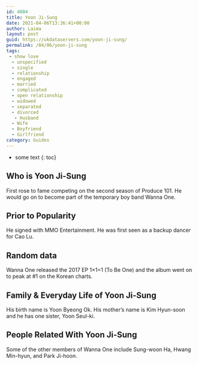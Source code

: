 ```yaml
---
id: 4004
title: Yoon Ji-Sung
date: 2021-04-06T13:36:41+00:00
author: Laima
layout: post
guid: https://ukdataservers.com/yoon-ji-sung/
permalink: /04/06/yoon-ji-sung
tags:
 - show love
  - unspecified
  - single
  - relationship
  - engaged
  - married
  - complicated
  - open relationship
  - widowed
  - separated
  - divorced
   - Husband
  - Wife
  - Boyfriend
  - Girlfriend
category: Guides
---
```


* some text
{: toc}


## Who is Yoon Ji-Sung
                  
                  
                  
First rose to fame competing on the second season of Produce 101. He would go on to become part of the temporary boy band Wanna One. 
                  
              
            
              
            
                
                
                
## Prior to Popularity
                  
                  
                  
He signed with MMO Entertainment. He was first seen as a backup dancer for Cao Lu. 
                  
              
            
              
            
                
                
                
## Random data
                  
                  
                  
Wanna One released the 2017 EP 1×1=1 (To Be One) and the album went on to peak at #1 on the Korean charts. 
                  
              
            
              
            
                
                
                
## Family & Everyday Life of Yoon Ji-Sung
                  
                  
                  
His birth name is Yoon Byeong Ok. His mother&#8217;s name is Kim Hyun-soon and he has one sister, Yoon Seul-ki. 
                  
              
            
              
            
                
                
                
## People Related With Yoon Ji-Sung
                  
                  
                  
Some of the other members of Wanna One include Sung-woon Ha, Hwang Min-hyun, and Park Ji-hoon. 
                  
              
            
              
            
                
              
            
              
              
            
            
              
            
          
          
          